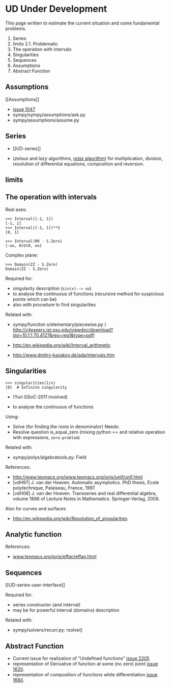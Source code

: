 # UD Under Development
This page written to estimate the current situation and some fundamental problems.

1.  Series
2.  limits
2.1.  Problematic
3.  The operation with intervals
4.  Singularities
5.  Sequences
6.  Assumptions
6.  Abstract Function


## Assumptions
[[Assumptions]]

- [issue 1047](http://code.google.com/p/sympy/issues/detail?id=1047)
- sympy/sympy/assumptions/ask.py
- sympy/assumptions/assume.py

## Series

- [[UD-series]]

- (*zelous* and  *lazy* algorithms, [*relax* algorithm](http://www.texmacs.org/joris/relax/relax-abs.html))
for multiplication, division, resolution of differential equations, composition and reversion.

## limits

## The operation with intervals
Real axes:

    >>> Interval([-1, 1])
    [-1, 1]
    >>> Interval([-1, 1])**2
    [0, 1]
    
    >>> Interval(RR - S.Zero)
    [-oo, 0)U(0, oo]

Complex plane:

    >>> Domain(ZZ - S.Zero)
    Domain(ZZ - S.Zero)

Required for:

- singularity description (`sin(x)--> oo`)
- to analyse the continuous of functions (recursive method for suspicious points which can be)
- also with procedure to find singularities

Related with:

 - sympy/function s/elementary/piecewise.py
( http://citeseerx.ist.psu.edu/viewdoc/download?doi=10.1.1.70.4127&rep=rep1&type=pdf)

- http://en.wikipedia.org/wiki/Interval_arithmetic
- http://www.dmitry-kazakov.de/ada/intervals.htm


## Singularities
    

    >>> singularities(1/x)
    [0]  # Infinite singularity

- (Yuri GSoC-2011 involved)
    
- to analyse the continuous of functions 
    
Using:
- Solve (for finding the roots in denominator)
Needs:
- Resolve question is_equal_zero (mixing python == and relative operation with expressions, `zero-problem`)

Related with:

- sympy/polys/algebratools.py: Field

References:

- http://www.texmacs.org/www.texmacs.org/joris/unif/unif.html
-  [vdH97] J. van der Hoeven. Automatic asymptotics. PhD thesis, École polytechnique, Palaiseau, France, 1997. 
- [vdH06] J. van der Hoeven. Transseries and real differential algebra, volume 1888 of Lecture Notes in Mathematics. Springer-Verlag, 2006. 

Also for curves and surfaces

- http://en.wikipedia.org/wiki/Resolution_of_singularities

## Analytic function

References:

- www.texmacs.org/joris/effan/effan.html

## Sequences 

[[UD-series-user-interface]]

Required for:

- series constructor (and internal)
- may be for powerful interval (domains) description

Related with:

- sympy/solvers/recurr.py: rsolve()

## Abstract Function

- Current issue for realization of "Undefined functions" [issue 2205](http://code.google.com/p/sympy/issues/detail?id=2205)
- representation of Derivative of function at some (no zero) point [issue 1620](http://code.google.com/p/sympy/issues/detail?id=1620).
- representation of composition of functions while differentiation [issue 1660](http://code.google.com/p/sympy/issues/detail?id=1660).
